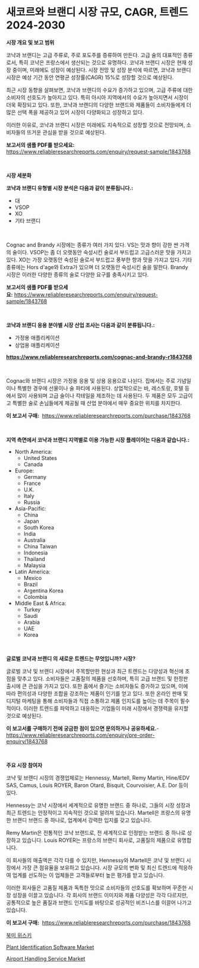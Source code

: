 <p><h1>새코르와 브랜디 시장 규모, CAGR, 트렌드 2024-2030</h1></p><p><strong>시장 개요 및 보고 범위</strong></p>
<p><p>코냑과 브랜디는 고급 주류로, 주로 포도주를 증류하여 만든다. 고급 술의 대표적인 종류로서, 특히 코냑은 프랑스에서 생산되는 것으로 유명하다. 코냑과 브랜디 시장은 현재 성장 중이며, 미래에도 성장이 예상된다. 시장 전망 및 성장 분석에 따르면, 코냑과 브랜디 시장은 예상 기간 동안 연평균 성장률(CAGR) 15%로 성장할 것으로 예상된다. </p><p>최근 시장 동향을 살펴보면, 코냑과 브랜디의 수요가 증가하고 있으며, 고급 주류에 대한 소비자의 선호도가 높아지고 있다. 특히 아시아 지역에서의 수요가 높아지면서 시장이 더욱 확장되고 있다. 또한, 코냑과 브랜디의 다양한 브랜드와 제품들이 소비자들에게 더 많은 선택 폭을 제공하고 있어 시장이 다양화되고 성장하고 있다.</p><p>이러한 이유로, 코냑과 브랜디 시장은 미래에도 지속적으로 성장할 것으로 전망되며, 소비자들의 뜨거운 관심을 받을 것으로 예상된다.</p></p>
<p><strong>보고서의 샘플 PDF를 받으세요:</strong> <a href="https://www.reliableresearchreports.com/enquiry/request-sample/1843768">https://www.reliableresearchreports.com/enquiry/request-sample/1843768</a></p>
<p>&nbsp;</p>
<p><strong>시장 세분화</strong></p>
<p><strong>코냑과 브랜디 유형별 시장 분석은 다음과 같이 분류됩니다.:</strong></p>
<p><ul><li>대</li><li>VSOP</li><li>XO</li><li>기타 브랜디</li></ul></p>
<p>&nbsp;</p>
<p><p>Cognac and Brandy 시장에는 종류가 여러 가지 있다. VS는 맛과 향이 강한 싼 가격의 술이다. VSOP는 좀 더 오랫동안 숙성시킨 술로서 부드럽고 고급스러운 맛을 가지고 있다. XO는 가장 오랫동안 숙성된 술로서 부드럽고 풍부한 향과 맛을 가지고 있다. 기타 종류에는 Hors d'age와 Extra가 있으며 더 오랫동안 숙성시킨 술을 말한다. Brandy 시장은 이러한 다양한 종류의 술로 다양한 요구를 충족시키고 있다.</p></p>
<p><strong>보고서의 샘플 PDF를 받으세요:</strong>&nbsp;<a href="https://www.reliableresearchreports.com/enquiry/request-sample/1843768">https://www.reliableresearchreports.com/enquiry/request-sample/1843768</a></p>
<p>&nbsp;</p>
<p><strong> 코냑과 브랜디 응용 분야별 시장 산업 조사는 다음과 같이 분류됩니다.:</strong></p>
<p><ul><li>가정용 애플리케이션</li><li>상업용 애플리케이션</li></ul></p>
<p><strong><a href="https://www.reliableresearchreports.com/cognac-and-brandy-r1843768">https://www.reliableresearchreports.com/cognac-and-brandy-r1843768</a></strong></p>
<p>&nbsp;</p>
<p><p>Cognac와 브랜디 시장은 가정용 응용 및 상용 응용으로 나뉜다. 집에서는 주로 기념일이나 특별한 경우에 선물이나 술 파티에 사용된다. 상업적으로는 바, 레스토랑, 호텔 등에서 많이 사용되며 고급 술이나 칵테일을 제조하는 데 사용된다. 두 제품은 모두 고급이고 특별한 술로 손님들에게 제공될 때 산업 분야에서 매우 중요한 위치를 차지한다.</p></p>
<p><strong>이 보고서 구매:</strong>&nbsp; <a href="https://www.reliableresearchreports.com/purchase/1843768">https://www.reliableresearchreports.com/purchase/1843768</a></p>
<p>&nbsp;</p>
<p><strong>지역 측면에서 코냑과 브랜디 지역별로 이용 가능한 시장 플레이어는 다음과 같습니다.:</strong></p>
<p><ul>
    <li>
        North America:
        <ul>
            <li>United States</li>
            <li>Canada</li>
        </ul>
    </li>
    <li>
        Europe:
        <ul>
            <li>Germany</li>
            <li>France</li>
            <li>U.K.</li>
            <li>Italy</li>
            <li>Russia</li>
        </ul>
    </li>
    <li>
        Asia-Pacific:
        <ul>
            <li>China</li>
            <li>Japan</li>
            <li>South Korea</li>
            <li>India</li>
            <li>Australia</li>
            <li>China Taiwan</li>
            <li>Indonesia</li>
            <li>Thailand</li>
            <li>Malaysia</li>
        </ul>
    </li>
    <li>
        Latin America:
        <ul>
            <li>Mexico</li>
            <li>Brazil</li>
            <li>Argentina Korea</li>
            <li>Colombia</li>
        </ul>
    </li>
    <li>
        Middle East & Africa:
        <ul>
            <li>Turkey</li>
            <li>Saudi</li>
            <li>Arabia</li>
            <li>UAE</li>
            <li>Korea</li>
        </ul>
    </li>
    </ul></p>
<p>&nbsp;</p>
<p><strong>글로벌 코냑과 브랜디 의 새로운 트렌드는 무엇입니까? 시장?</strong></p>
<p><p>글로벌 코냑 및 브랜디 시장에서 주목할만한 현상과 최근 트렌드는 다양성과 혁신에 초점을 맞추고 있다. 소비자들은 고품질의 제품을 선호하며, 특히 고급 브랜드 및 한정판 출시에 큰 관심을 가지고 있다. 또한 홈에서 즐기는 소비자들도 증가하고 있으며, 이에 따라 편의성과 다양한 조합을 강조하는 제품이 인기를 얻고 있다. 또한 온라인 판매 및 디지털 마케팅을 통해 소비자들과 직접 소통하고 제품 인지도를 높이는 데 주목이 필수적이다. 이러한 트렌드를 파악하고 대응하는 기업들이 미래 시장에서 경쟁력을 유지할 것으로 예상된다.</p></p>
<p><strong>이 보고서를 구매하기 전에 궁금한 점이 있으면 문의하거나 공유하세요.</strong>- <a href="https://www.reliableresearchreports.com/enquiry/pre-order-enquiry/1843768">https://www.reliableresearchreports.com/enquiry/pre-order-enquiry/1843768</a></p>
<p>&nbsp;</p>
<p><strong>주요 시장 참여자</strong></p>
<p><p>코냑 및 브랜디 시장의 경쟁업체로는 Hennessy, Martell, Remy Martin, Hine/EDV SAS, Camus, Louis ROYER, Baron Otard, Bisquit, Courvoisier, A.E. Dor 등이 있다. </p><p>Hennessy는 코냑 시장에서 세계적으로 유명한 브랜드 중 하나로, 그들의 시장 성장과 최근 트렌드는 안정적이고 지속적인 것으로 알려져 있습니다. Martell은 프랑스의 유명한 브랜디 브랜드 중 하나로, 업계에서 강력한 입지를 갖고 있습니다.</p><p>Remy Martin은 전통적인 코냑 브랜드로, 전 세계적으로 인정받는 브랜드 중 하나로 성장하고 있습니다. Louis ROYER는 프랑스의 브랜디 회사로, 고품질의 제품으로 유명합니다.</p><p>이 회사들의 매출액은 각각 다를 수 있지만, Hennessy와 Martell은 코냑 및 브랜디 시장에서 가장 큰 점유율을 보유하고 있습니다. 시장 규모의 변화 및 최신 트렌드에 적응하여 업계를 선도하는 이 업체들은 고객들로부터 높은 평가를 받고 있습니다.</p><p>이러한 회사들은 고품질 제품과 독특한 맛으로 소비자들의 선호도를 확보하며 꾸준한 시장 성장을 이끌고 있습니다. 각 회사의 브랜드 이미지와 제품 다양성은 각각 다르지만, 공통적으로 높은 품질과 브랜드 인지도를 바탕으로 성공적인 비즈니스를 이끌어 나가고 있습니다.</p></p>
<p><strong>이 보고서 구매:</strong>&nbsp;&nbsp;<a href="https://www.reliableresearchreports.com/purchase/1843768">https://www.reliableresearchreports.com/purchase/1843768</a></p>
<p><p><a href="https://github.com/fernandotryO5lson96765/Market-Research-Report-List-1/blob/main/403789722524.md">북미 위스키</a></p><p><a href="https://github.com/dx0328/Market-Research-Report-List-2/blob/main/plant-identification-software-market.md">Plant Identification Software Market</a></p><p><a href="https://github.com/Glendatilghmankmgz0rbhwpy/Market-Research-Report-List-2/blob/main/airport-handling-service-market.md">Airport Handling Service Market</a></p></p>